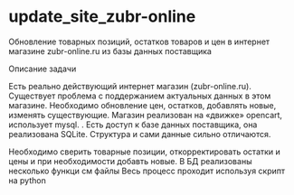 # update_site_zubr-online
Обновление товарных позиций, остатков товаров и цен в интернет магазине zubr-online.ru из базы данных поставщика

Описание задачи

 Есть реально действующий интернет магазин (zubr-online.ru). Существует проблема с поддержанием актуальных данных в этом магазине. Необходимо обновление цен, остатков, добавлять новые, изменять существующие. Магазин реализован на «движке» opencart, использует mysql. . Есть доступ к базе данных поставщика, она реализована SQLite. Структура и сами данные сильно отличаются. 
 
 Необходимо сверить товарные позиции, откорректировать остатки и цены и при необходимости добавть новые.
 В БД реализованы несколько функци см файлы
 Весь процесс проходит используя скрипт на python 

